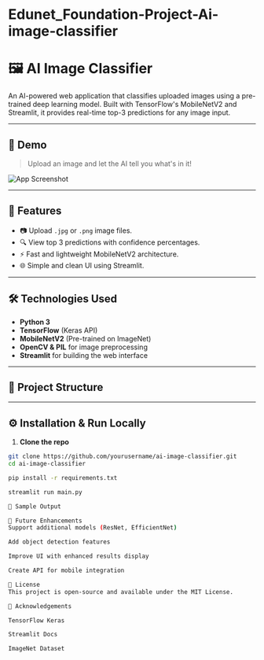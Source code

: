 # Edunet_Foundation-Project-Ai-image-classifier
# 🖼️ AI Image Classifier

An AI-powered web application that classifies uploaded images using a pre-trained deep learning model. Built with TensorFlow's MobileNetV2 and Streamlit, it provides real-time top-3 predictions for any image input.

---

## 🚀 Demo

> Upload an image and let the AI tell you what's in it!

![App Screenshot](./3955f9e1-e1fd-443d-99a5-df0eed5f8580.png)

---

## 📌 Features

- 📷 Upload `.jpg` or `.png` image files.
- 🔍 View top 3 predictions with confidence percentages.
- ⚡ Fast and lightweight MobileNetV2 architecture.
- 🌐 Simple and clean UI using Streamlit.

---

## 🛠️ Technologies Used

- **Python 3**
- **TensorFlow** (Keras API)
- **MobileNetV2** (Pre-trained on ImageNet)
- **OpenCV & PIL** for image preprocessing
- **Streamlit** for building the web interface

---

## 📂 Project Structure


---

## ⚙️ Installation & Run Locally

1. **Clone the repo**
```bash
git clone https://github.com/yourusername/ai-image-classifier.git
cd ai-image-classifier

pip install -r requirements.txt

streamlit run main.py

📸 Sample Output

🧩 Future Enhancements
Support additional models (ResNet, EfficientNet)

Add object detection features

Improve UI with enhanced results display

Create API for mobile integration

📄 License
This project is open-source and available under the MIT License.

🙌 Acknowledgements

TensorFlow Keras

Streamlit Docs

ImageNet Dataset







